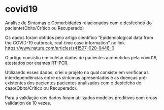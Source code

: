 # covid19
Analise de Sintomas e Comorbidades relacionados com o desfechdo do paciente(Obito/Crítico ou Recuperado)

Os dados foram obtidos pelo artigo cientifico "Epidemiological data from the COVID-19 outbreak, real-time case information" no link https://www.nature.com/articles/s41597-020-0448-0

O artigo consistiu em coletar dados de pacientes acometidos pela covid19, atestados por exames RT-PCR.

Utilizando esses dados, criei o projeto no qual consiste em verificar as interdependências entre os sintomas apresentados e as doenças pré-existentes dos pacientes pacientes analisados com o desfefcho do caso(Obito/Crítico ou Recuperado).

Para a validação dos dados foram utilizados modelos preditivos com cross-validation de 10 vezes.
